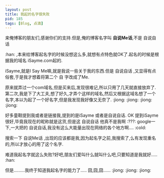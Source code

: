 ```yaml
---
layout: post
title: 我起的名字很失败
pid: 185
tags: [Blog, 点滴]
---
```

来俺博客的朋友们,感谢你们的支持.但是,俺的博客名字叫 **自说Me话**,不是 自说自话

 :han: ,本来给博客起名字的时候没想这么多,就想有点特色就OK了.起名的时候是根据我的域名 iSayme.com起的.

iSayme,就是I Say Me嘛,就是我说一些关于我的东西.但是 自说自话 ,又显得有点俗套,于是我才想着将第二个 自 字改成了Me.

原来就弄过一个com域名,但是买来后,发现很难记,所以只用了几天就直接放弃了.第二次,我是下了大工夫,想了好久,才弄个这样的域名,然后又根据这域名想了一个名字,本以为起了一个好名字,但是我发现我好像又无奈了. :jiong:  :jiong:  :jiong:  :jiong:

好多童鞋提到我或者是链接我,提到的是iSayme 或者是自说自话.
OK 提到iSayme很好,毕竟我现在的昵称就是这货,但是这 自说自话 他真不是我啊 :???: google一下,一大把的 自说自话,我没有这么大能量出现在网络的各个地方啊.... :cold:

搜索一下 自说Me话 ,出现的应该都是我,因为起名字之前,我搜索了,么有发现重名的,所以才放心的用了这个名字.

难道我起名字就这么失败?好吧,朋友们爱叫什么就叫什么吧,只要知道是我就好..... :han:

但是.........我终于知道我起名字的能力了..... 囧,囧,囧...... :jiong:  :jiong:  :jiong:
